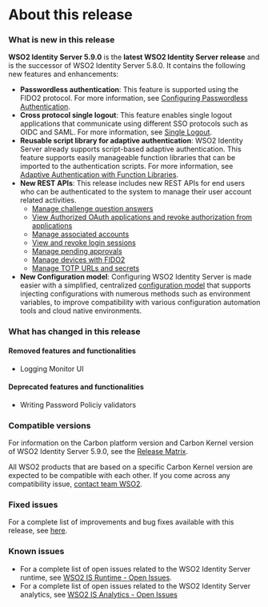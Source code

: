 # About this release

### What is new in this release

**WSO2 Identity Server 5.9.0** is the **latest WSO2 Identity Server release** and is the successor of WSO2 Identity Server 5.8.0. It contains the following new features and enhancements:


<ul>
    <li><b>Passwordless authentication</b>: This feature is supported using the FIDO2 protocol. For more information, see <a href="../../learn/configuring-passwordless-authentication">Configuring Passwordless Authentication</a>.</li>
    <li><b>Cross protocol single logout</b>: This feature enables single logout applications that communicate using different SSO protocols such as OIDC and SAML. For more information, see <a href="../../get-started/cross-protocol-single-logout">Single Logout</a>.</li>
    <li><b>Reusable script library for adaptive authentication</b>: WSO2 Identity Server already supports script-based adaptive authentication. This feature supports easily manageable function libraries that can be imported to the authentication scripts. For more information, see <a href="../../learn/adaptive-authentication-with-function-librabry">Adaptive Authentication with Function Libraries</a>.</li>
    <li><b>New REST APIs</b>: This release includes new REST APIs for end users who can be authenticated to the system to manage their user account related activities.        	
		<ul>
						<li><a href="../../develop/challenge-rest-api">Manage challenge question answers</a></li>
						<li><a href="../../develop/authorized-apps-rest-api">View Authorized OAuth applications and revoke authorization from applications</a></li>
						<li><a href="../../develop/association-rest-api">Manage associated accounts</a></li>
						<li><a href="../../develop/session-mgt-rest-api">View and revoke login sessions</a></li>
						<li><a href="../../develop/approvals-rest-api">Manage pending approvals</a></li>
						<li><a href="../../develop/fido-rest-api/">Manage devices with FIDO2</a></li>
						<li><a href="../../develop/totp-rest-api/">Manage TOTP URLs and secrets</a></li>
					</ul>
	</li>
	<li><b>New Configuration model</b>: Configuring WSO2 Identity Server is made easier with a simplified, centralized <a href="../../references/new-configuration-model">configuration model</a> that supports injecting configurations with numerous methods such as environment variables, to improve compatibility with various configuration automation tools and cloud native environments.</li>
</ul>


### What has changed in this release

#### Removed features and functionalities

-	Logging Monitor UI
 

#### Deprecated features and functionalities

-	Writing Password Policiy validators 


### Compatible versions

For information on the Carbon platform version and Carbon Kernel version
of WSO2 Identity Server 5.9.0, see the [Release
Matrix](https://wso2.com/products/carbon/release-matrix/).

All WSO2 products that are based on a specific Carbon Kernel version are
expected to be compatible with each other. If you come across any
compatibility issue, [contact team WSO2](https://wso2.com/contact/).

### Fixed issues

For a complete list of improvements and bug fixes available with this
release, see [here](https://github.com/wso2/product-is/milestone/83?closed=1).

### Known issues

-   For a complete list of open issues related to the WSO2 Identity
    Server runtime, see [WSO2 IS Runtime - Open
    Issues](https://github.com/wso2/product-is/issues).
-   For a complete list of open issues related to the WSO2 Identity
    Server analytics, see [WSO2 IS Analytics - Open
    Issues](https://github.com/wso2/analytics-is/issues)
